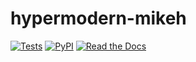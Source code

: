 # hypermodern-mikeh
[![Tests](https://github.com/MichaelHarrison87/hypermodern-mikeh/workflows/Tests/badge.svg)](https://github.com/MichaelHarrison87/hypermodern-mikeh/actions?workflow=Tests)
[![PyPI](https://img.shields.io/pypi/v/hypermodern-python-mikeh.svg)](https://pypi.org/project/hypermodern-python-mikeh/)
[![Read the Docs](https://readthedocs.org/projects/hypermodern-python/badge/)](https://hypermodern-python.readthedocs.io/)
